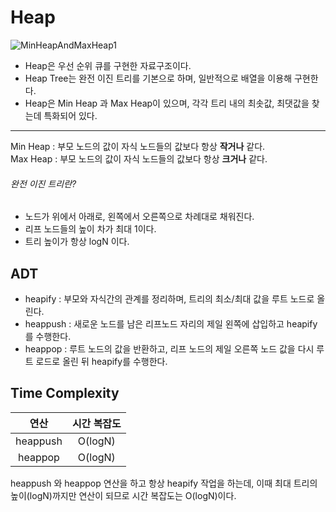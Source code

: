 # Heap
![MinHeapAndMaxHeap1](https://github.com/toutelajourn6e/Data_Structures/assets/118504009/70436783-fc00-4d01-88e5-031cdf58e0c6)

* Heap은 우선 순위 큐를 구현한 자료구조이다.
* Heap Tree는 완전 이진 트리를 기본으로 하며, 일반적으로 배열을 이용해 구현한다.
* Heap은 Min Heap 과 Max Heap이 있으며, 각각 트리 내의 최솟값, 최댓값을 찾는데 특화되어 있다.
- - -

Min Heap : 부모 노드의 값이 자식 노드들의 값보다 항상 **작거나** 같다.<br>
Max Heap : 부모 노드의 값이 자식 노드들의 값보다 항상 **크거나** 같다.

###### 완전 이진 트리란?
* 노드가 위에서 아래로, 왼쪽에서 오른쪽으로 차례대로 채워진다.
* 리프 노드들의 높이 차가 최대 1이다.
* 트리 높이가 항상 logN 이다.

## ADT
* heapify : 부모와 자식간의 관계를 정리하며, 트리의 최소/최대 값을 루트 노드로 올린다.
* heappush : 새로운 노드를 남은 리프노드 자리의 제일 왼쪽에 삽입하고 heapify를 수행한다.
* heappop : 루트 노드의 값을 반환하고, 리프 노드의 제일 오른쪽 노드 값을 다시 루트 로드로 올린 뒤 heapify를 수행한다.

## Time Complexity
|      연산       | 시간 복잡도 |
|:-------------:|:------:|
|      heappush  |  O(logN)  |
|      heappop    |  O(logN)  |

heappush 와 heappop 연산을 하고 항상 heapify 작업을 하는데, 이때 최대 트리의 높이(logN)까지만 연산이 되므로 시간 복잡도는 O(logN)이다.
